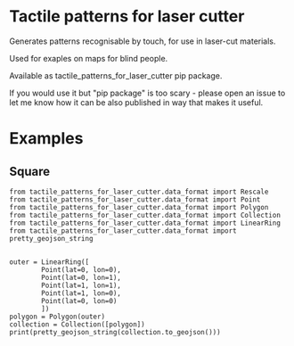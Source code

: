 # Tactile patterns for laser cutter

Generates patterns recognisable by touch, for use in laser-cut materials.

Used for exaples on maps for blind people.

Available as tactile_patterns_for_laser_cutter pip package.

If you would use it but "pip package" is too scary - please open an issue to let me know how it can be also published in way that makes it useful.

# Examples

## Square

```
from tactile_patterns_for_laser_cutter.data_format import Rescale
from tactile_patterns_for_laser_cutter.data_format import Point
from tactile_patterns_for_laser_cutter.data_format import Polygon
from tactile_patterns_for_laser_cutter.data_format import Collection
from tactile_patterns_for_laser_cutter.data_format import LinearRing
from tactile_patterns_for_laser_cutter.data_format import pretty_geojson_string


outer = LinearRing([
        Point(lat=0, lon=0),
        Point(lat=0, lon=1),
        Point(lat=1, lon=1),
        Point(lat=1, lon=0),
        Point(lat=0, lon=0)
        ])
polygon = Polygon(outer)
collection = Collection([polygon])
print(pretty_geojson_string(collection.to_geojson()))
```
